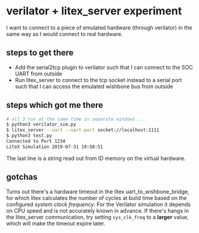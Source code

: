 # verilator + litex_server experiment

I want to connect to a piece of emulated hardware (through verilator)
in the same way as I would connect to real hardware.

## steps to get there

  * Add the serial2tcp plugin to verilator such that I can connect to the SOC UART
    from outside
  * Run litex_server to connect to the tcp socket instead to a serial port
    such that I can access the emulated wishbone bus from outside

## steps which got me there

```bash
# all 3 run at the same time in separate windows ...
$ python3 verilator_sim.py
$ litex_server --uart --uart-port socket://localhost:1111
$ python3 test.py
Connected to Port 1234
LiteX Simulation 2019-07-31 19:58:51
```
The last line is a string read out from ID memory on the virtual hardware.

## gotchas

Turns out there's a hardware timeout in the litex uart_to_wishbone_bridge, for which litex calculates the number of cycles at build time based on the configured _system clock frequency_. For the Verilator simulation it depends on CPU speed and is not accurately known in advance.
If there's hangs in the litex_server communication, try setting `sys_clk_freq` to a __larger__ value, which will make the timeout expire later.
